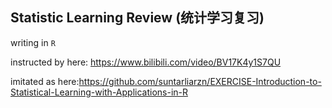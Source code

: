 ## Statistic Learning Review (统计学习复习)

writing in `R`

instructed by here: https://www.bilibili.com/video/BV17K4y1S7QU

imitated as here:https://github.com/suntarliarzn/EXERCISE-Introduction-to-Statistical-Learning-with-Applications-in-R